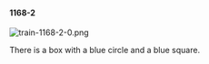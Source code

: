 #### 1168-2
![train-1168-2-0.png](https://github.com/lil-lab/nlvr/raw/master/nlvr/train/images/35/train-1168-2-0.png "train-1168-2-0.png")

There is a box with a blue circle and a blue square.